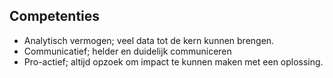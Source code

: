 ## Competenties

* Analytisch vermogen; veel data tot de kern kunnen brengen.
* Communicatief; helder en duidelijk communiceren
* Pro-actief; altijd opzoek om impact te kunnen maken met een oplossing.